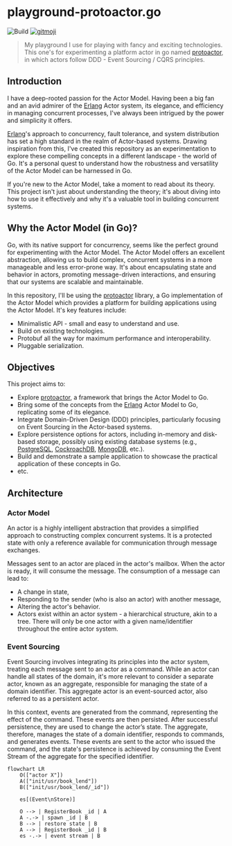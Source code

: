 # playground-protoactor.go

![Build](https://github.com/ccamel/playground-protoactor.go/workflows/Build/badge.svg)
[![gitmoji](https://img.shields.io/badge/gitmoji-%20😜%20😍-FFDD67.svg?style=flat-square)](https://gitmoji.carloscuesta.me)

> My playground I use for playing with fancy and exciting technologies. This one's for experimenting a platform actor in
> go named [protoactor](https://github.com/AsynkronIT/protoactor-go), in which actors follow DDD - Event Sourcing / CQRS principles.

## Introduction

I have a deep-rooted passion for the Actor Model. Having been a big fan and an avid admirer of the [Erlang](https://www.erlang.org) Actor system, its elegance, and efficiency in managing concurrent processes, I've always been intrigued by the power and simplicity it offers.

[Erlang](https://www.erlang.org)'s approach to concurrency, fault tolerance, and system distribution has set a high standard in the realm of Actor-based systems. Drawing inspiration from this, I've created this repository as an experimentation to explore these compelling concepts in a different landscape - the world of Go. It's a personal quest to understand how the robustness and versatility of the Actor Model can be harnessed in Go.

If you're new to the Actor Model, take a moment to read about its theory. This project isn't just about understanding the theory; it's about diving into how to use it effectively and why it's a valuable tool in building concurrent systems.

## Why the Actor Model (in Go)?

Go, with its native support for concurrency, seems like the perfect ground for experimenting with the Actor Model. The Actor Model offers an excellent abstraction, allowing us to build complex, concurrent systems in a more manageable and less error-prone way. It's about encapsulating state and behavior in actors, promoting message-driven interactions, and ensuring that our systems are scalable and maintainable.

In this repository, I'll be using the [protoactor](https://proto.actor/) library, a Go implementation of the Actor Model which provides a platform for building applications using the Actor Model. It's key features include:

- Minimalistic API - small and easy to understand and use.
- Build on existing technologies.
- Protobuf all the way for maximum performance and interoperability.
- Pluggable serialization.

## Objectives

This project aims to:

- Explore [protoactor](https://github.com/AsynkronIT/protoactor-go), a framework that brings the Actor Model to Go.
- Bring some of the concepts from the [Erlang](https://www.erlang.org) Actor Model to Go, replicating some of its elegance.
- Integrate Domain-Driven Design (DDD) principles, particularly focusing on Event Sourcing in the Actor-based systems.
- Explore persistence options for actors, including in-memory and disk-based storage, possibly using existing database systems (e.g., [PostgreSQL](https://www.postgresql.org/), [CockroachDB](https://www.cockroachlabs.com/), [MongoDB](https://www.mongodb.com/), etc.).
- Build and demonstrate a sample application to showcase the practical application of these concepts in Go.
- etc.

## Architecture

### Actor Model

An actor is a highly intelligent abstraction that provides a simplified approach to constructing complex concurrent systems. It is a protected state with only a reference available for communication through message exchanges.

Messages sent to an actor are placed in the actor's mailbox. When the actor is ready, it will consume the message. The consumption of a message can lead to:

- A change in state,
- Responding to the sender (who is also an actor) with another message,
- Altering the actor's behavior.
- Actors exist within an actor system - a hierarchical structure, akin to a tree. There will only be one actor with a given name/identifier throughout the entire actor system.

### Event Sourcing

Event Sourcing involves integrating its principles into the actor system, treating each message sent to an actor as a command. While an actor can handle all states of the domain, it's more relevant to consider a separate actor, known as an aggregate, responsible for managing the state of a domain identifier. This aggregate actor is an event-sourced actor, also referred to as a persistent actor.

In this context, events are generated from the command, representing the effect of the command. These events are then persisted. After successful persistence, they are used to change the actor’s state. The aggregate, therefore, manages the state of a domain identifier, responds to commands, and generates events. These events are sent to the actor who issued the command, and the state's persistence is achieved by consuming the Event Stream of the aggregate for the specified identifier.

``` mermaid
flowchart LR
    O(["actor X"])
    A(["init/usr/book_lend"])
    B(["init/usr/book_lend/_id"])

    es[(Event\nStore)]

    O --> | RegisterBook _id | A
    A -.-> | spawn _id | B
    B --> | restore state | B
    A --> | RegisterBook _id | B
    es -.-> | event stream | B
```
